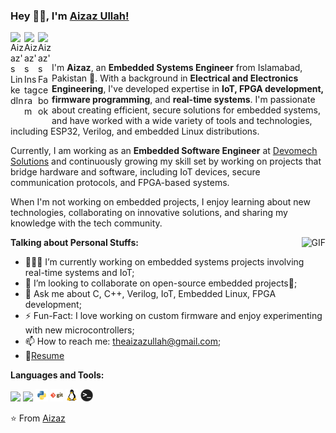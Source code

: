 ### Hey 👋🏽, I'm [Aizaz Ullah!](https://www.linkedin.com/in/theaizaz)

<a href="https://twitter.com/yourtwitterhandle">
</a>
<a href="https://www.linkedin.com/in/theaizaz">
  <img align="left" alt="Aizaz's LinkedIn" width="22px" src="https://cdn.jsdelivr.net/npm/simple-icons@v3/icons/linkedin.svg" />
</a>
<a href="https://www.instagram.com/theaizaz1/">
  <img align="left" alt="Aizaz's Instagram" width="22px" src="https://cdn.jsdelivr.net/npm/simple-icons@v3/icons/instagram.svg" />
</a>
<a href="https://www.facebook.com/theAizaz">
  <img align="left" alt="Aizaz's Facebook" width="22px" src="https://cdn.jsdelivr.net/npm/simple-icons@v3/icons/facebook.svg" />
</a>

<br />
<br />

I'm **Aizaz**, an **Embedded Systems Engineer** from Islamabad, Pakistan 🚀. With a background in **Electrical and Electronics Engineering**, I've developed expertise in **IoT, FPGA development, firmware programming**, and **real-time systems**. I'm passionate about creating efficient, secure solutions for embedded systems, and have worked with a wide variety of tools and technologies, including ESP32, Verilog, and embedded Linux distributions.

Currently, I am working as an **Embedded Software Engineer** at [Devomech Solutions](https://devomech.com/) and continuously growing my skill set by working on projects that bridge hardware and software, including IoT devices, secure communication protocols, and FPGA-based systems.

When I'm not working on embedded projects, I enjoy learning about new technologies, collaborating on innovative solutions, and sharing my knowledge with the tech community.

<img align="right" alt="GIF" src="https://media.giphy.com/media/25Itcrcuwkyq3ohubJ/giphy.gif?cid=ecf05e4763qu5gnevopwf60x1cho965018o37ykz90642y4d&ep=v1_gifs_search&rid=giphy.gif&ct=g" />

**Talking about Personal Stuffs:**

- 👨🏽‍💻 I’m currently working on embedded systems projects involving real-time systems and IoT;
- 👯 I’m looking to collaborate on open-source embedded projects🤝;
- 💬 Ask me about C, C++, Verilog, IoT, Embedded Linux, FPGA development;
- ⚡️ Fun-Fact: I love working on custom firmware and enjoy experimenting with new microcontrollers;
- 📫 How to reach me: [theaizazullah@gmail.com](theaizazullahgmail.com);
- 📝[Resume](https://drive.google.com/file/d/1_dAYqce56Aj86zrjUID32YKcPFTkzUrq/view?usp=sharing)

**Languages and Tools:**  

<code><img height="20" src="https://raw.githubusercontent.com/bablubambal/All_logo_and_pictures/1ac69ce5fbc389725f16f989fa53c62d6e1b4883/programming%20languages/c.svg"></code>
<code><img height="20" src="https://raw.githubusercontent.com/bablubambal/All_logo_and_pictures/1ac69ce5fbc389725f16f989fa53c62d6e1b4883/programming%20languages/c%2B%2B.svg"></code>
<code><img height="20" src="https://raw.githubusercontent.com/github/explore/5c058a388828bb5fde0bcafd4bc867b5bb3f26f3/topics/python/python.png"></code>
<code><img height="20" src="https://raw.githubusercontent.com/github/explore/80688e429a7d4ef2fca1e82350fe8e3517d3494d/topics/git/git.png"></code>
<code><img height="20" src="https://raw.githubusercontent.com/github/explore/5c058a388828bb5fde0bcafd4bc867b5bb3f26f3/topics/linux/linux.png"></code>
<code><img height="20" src="https://raw.githubusercontent.com/github/explore/80688e429a7d4ef2fca1e82350fe8e3517d3494d/topics/terminal/terminal.png"></code>

⭐️ From [Aizaz](https://www.linkedin.com/in/theaizaz)
